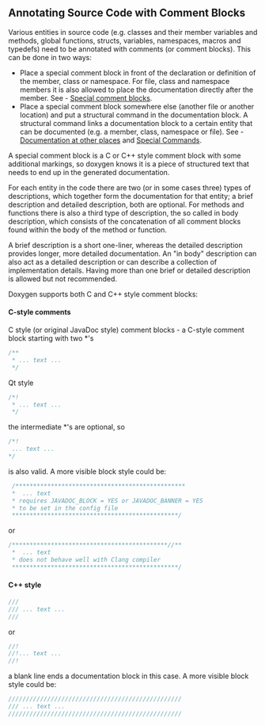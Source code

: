 ## Annotating Source Code with Comment Blocks

Various entities in source code (e.g. classes and their member variables and methods, global functions, structs, variables, namespaces, macros and typedefs) need to be annotated with comments (or comment blocks). This can be done in two ways:

* Place a special comment block in front of the declaration or definition of the member, class or namespace. For file, class and namespace members it is also allowed to place the documentation directly after the member. See - [Special comment blocks](https://www.doxygen.nl/manual/docblocks.html#specialblock).
* Place a special comment block somewhere else (another file or another location) and put a structural command in the documentation block. A structural command links a documentation block to a certain entity that can be documented (e.g. a member, class, namespace or file). See - [Documentation at other places](https://www.doxygen.nl/manual/docblocks.html#structuralcommands) and [Special Commands](https://www.doxygen.nl/manual/commands.html).

A special comment block is a C or C++ style comment block with some additional markings, so doxygen knows it is a piece of structured text that needs to end up in the generated documentation. 

For each entity in the code there are two (or in some cases three) types of descriptions, which together form the documentation for that entity; a brief description and detailed description, both are optional. For methods and functions there is also a third type of description, the so called in body description, which consists of the concatenation of all comment blocks found within the body of the method or function.  

A brief description is a short one-liner, whereas the detailed description provides longer, more detailed documentation. An "in body" description can also act as a detailed description or can describe a collection of implementation details. Having more than one brief or detailed description is allowed but not recommended.

Doxygen supports both C and C++ style comment blocks:

#### C-style comments

C style (or original JavaDoc style) comment blocks - a C-style comment block starting with two \*'s

```C
/**
 * ... text ...
 */
```

Qt style

```C
/*!
 * ... text ...
 */
```

the intermediate \*'s are optional, so

```C
/*!
 ... text ...
*/
```

is also valid. A more visible block style could be:

```C
 /************************************************
 *  ... text
 * requires JAVADOC_BLOCK = YES or JAVADOC_BANNER = YES
 * to be set in the config file
 ***********************************************/
 ```
 
 or

```C
/********************************************//**
 *  ... text
 * does not behave well with Clang compiler
 ***********************************************/
 ```

#### C++ style

```C++
///
/// ... text ...
///
```

or

```C++
//!
//!... text ...
//!
```

a blank line ends a documentation block in this case. A more visible block style could be:

```C++
/////////////////////////////////////////////////
/// ... text ...
/////////////////////////////////////////////////
```


